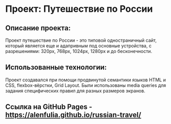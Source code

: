 # Проект: Путешествие по России

## Описание проекта:
Проект путешествие по России  - это типовой одностраничный сайт, который является еще и адапривным под основные устройства, с разрешениями: 320px, 768px, 1024px, 1280px и до бесконечности.

## Использованные технологии:
Проект создавался при помощи продвинутой семантики языков HTML и CSS, flexbox-вёрстки, Grid Layout. Были использованы media queries для задания специфических правил для разных размеров экранов.

## Cсылкa на GitHub Pages - https://alenfulia.github.io/russian-travel/